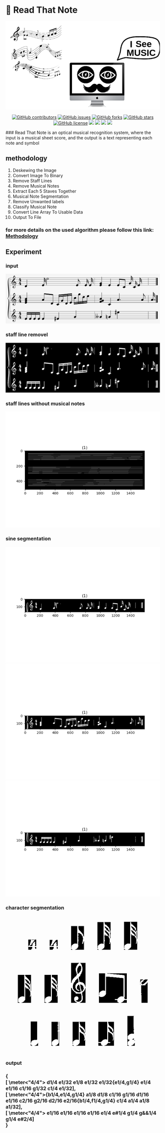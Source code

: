# :musical_score: Read That Note

<img src="./imgs/img.png"><br>
<div align="center">
  
  [![GitHub contributors](https://img.shields.io/github/contributors/bahaaEldeen1999/Read-That-Note)](https://github.com/bahaaEldeen1999/Read-That-Note/contributors)
  [![GitHub issues](https://img.shields.io/github/issues/bahaaEldeen1999/Read-That-Note)](https://github.com/bahaaEldeen1999/Read-That-Note/issues)
  [![GitHub forks](https://img.shields.io/github/forks/bahaaEldeen1999/Read-That-Note)](https://github.com/bahaaEldeen1999/Read-That-Note/network)
  [![GitHub stars](https://img.shields.io/github/stars/bahaaEldeen1999/Read-That-Note)](https://github.com/bahaaEldeen1999/Read-That-Note/stargazers)
  [![GitHub license](https://img.shields.io/github/license/bahaaEldeen1999/Read-That-Note)](https://github.com/bahaaEldeen1999/Read-That-Note/blob/master/LICENSE)
  <img src="https://img.shields.io/github/languages/count/bahaaEldeen1999/Read-That-Note" />
  <img src="https://img.shields.io/github/languages/top/bahaaEldeen1999/Read-That-Note" />
  <img src="https://img.shields.io/github/languages/code-size/bahaaEldeen1999/Read-That-Note" />
  <img src="https://img.shields.io/github/issues-pr-raw/bahaaEldeen1999/Read-That-Note" />

</div>
### Read That Note is an optical musical recognition system, where the input is a musical sheet score, and the output is a text representing each note and symbol

## methodology

<ol>
<li>Deskewing the Image</li>
<li>Convert Image To Binary</li>
<li>Remove Staff Lines</li>
<li>Remove Musical Notes</li>
<li>Extract Each 5 Staves Together</li>
<li>Musical Note Segmentation</li>
<li>Remove Unwanted labels</li>
<li>Classify Musical Note</li>
<li>Convert Line Array To Usable Data</li>
<li>Output To File</li>
</ol>

### for more details on the used algorithm please follow this link: <a href="https://github.com/bahaaEldeen1999/Read-That-Note/tree/main/methodology">Methodology</a>

## Experiment

### input

<img src="./imgs/0.png">

### staff line removel

<img src="./imgs/1.png">

### staff lines without musical notes

<img src="./imgs/2.png">

### sine segmentation

<img src="./imgs/3.png">

<img src="./imgs/4.png">

<img src="./imgs/5.png">

### character segmentation

<div style="text-align:center">
<img src="./imgs/6.png" style="margin:20px">

<img src="./imgs/7.png" style="margin:20px">
<img src="./imgs/8.png" style="margin:20px">
<img src="./imgs/9.png" style="margin:20px">
<img src="./imgs/10.png " style="margin:20px"><br>
<img src="./imgs/11.png" style="margin:20px">
<img src="./imgs/12.png" style="margin:20px">
<img src="./imgs/13.png" style="margin:20px">
<img src="./imgs/14.png" style="margin:20px">
<img src="./imgs/15.png" style="margin:20px"><br>
<img src="./imgs/16.png" style="margin:20px">
<img src="./imgs/17.png" style="margin:20px">
<img src="./imgs/18.png" style="margin:20px">
<img src="./imgs/19.png" style="margin:20px">
<img src="./imgs/20.png" style="margin:20px">
</div>

### output

<h3>
{<br>
[ \meter<"4/4"> d1/4 e1/32 e1/8 e1/32 e1/32{e1/4,g1/4}  e1/4 e1/16 c1/16 g1/32 c1/4 e1/32],<br>
[ \meter<"4/4">{b1/4,e1/4,g1/4}  a1/8 d1/8 c1/16 g1/16 d1/16 e1/16 c2/16 g2/16 d2/16 e2/16{b1/4,f1/4,g1/4}  c1/4 a1/4 a1/8 a1/32],<br>
[ \meter<"4/4"> e1/16 e1/16 e1/16 e1/16 e1/4 e#1/4 g1/4 g&&1/4 g1/4 e#2/4]<br>
}
</h3>
